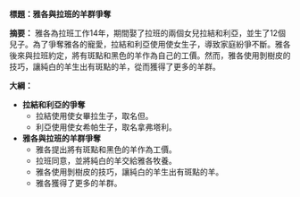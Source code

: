 **標題：雅各與拉班的羊群爭奪**

**摘要：**
雅各為拉班工作14年，期間娶了拉班的兩個女兒拉結和利亞，並生了12個兒子。為了爭奪雅各的寵愛，拉結和利亞使用使女生子，導致家庭紛爭不斷。雅各後來與拉班約定，將有斑點和黑色的羊作為自己的工價。然而，雅各使用剝樹皮的技巧，讓純白的羊生出有斑點的羊，從而獲得了更多的羊群。

**大綱：**

* **拉結和利亞的爭奪**
    * 拉結使用使女畢拉生子，取名但。
    * 利亞使用使女希帕生子，取名拿弗塔利。
* **雅各與拉班的羊群爭奪**
    * 雅各提出將有斑點和黑色的羊作為工價。
    * 拉班同意，並將純白的羊交給雅各牧養。
    * 雅各使用剝樹皮的技巧，讓純白的羊生出有斑點的羊。
    * 雅各獲得了更多的羊群。
